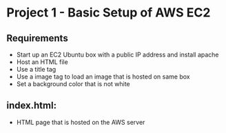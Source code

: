 # Project 1 - Basic Setup of AWS EC2

## Requirements
* Start up an EC2 Ubuntu box with a public IP address and install apache
* Host an HTML file
* Use a title tag
* Use a image tag to load an image that is hosted on same box
* Set a background color that is not white


## index.html:
* HTML page that is hosted on the AWS server
